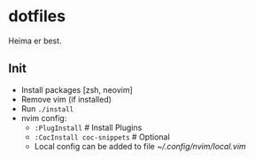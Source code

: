 # dotfiles

Heima er best.

## Init

* Install packages [zsh, neovim]
* Remove vim (if installed)
* Run `./install`
* nvim config:
    * `:PlugInstall` # Install Plugins
    * `:CocInstall coc-snippets` # Optional
    * Local config can be added to file _~/.config/nvim/local.vim_

